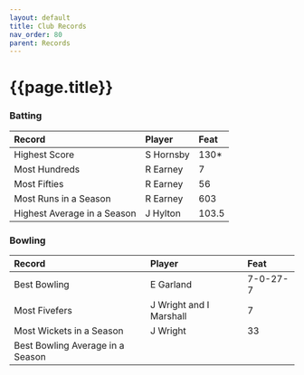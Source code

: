 ```yaml
---
layout: default
title: Club Records
nav_order: 80
parent: Records
---
```


# {{page.title}}

### Batting

| Record | Player | Feat |
|:--|:--|:--|
| Highest Score | S Hornsby | 130* |
| Most Hundreds | R Earney | 7 |
| Most Fifties | R Earney | 56 |
| Most Runs in a Season | R Earney | 603 |
| Highest Average in a Season | J Hylton | 103.5 |

### Bowling

| Record | Player | Feat |
|:--|:--|:--|
| Best Bowling | E Garland | 7-0-27-7 |
| Most Fivefers | J Wright and I Marshall | 7 |
| Most Wickets in a Season | J Wright | 33 |
| Best Bowling Average in a Season |  |  |